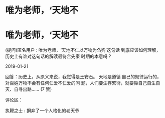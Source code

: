 # 唯为老师，‘天地不

# 唯为老师，‘天地不

(提问)匿名用户 : 唯为老师，‘天地不仁以万物为刍狗’这句话 到底应该如何理解，历史上有谁对这句话的解读最符合先秦 时期的本意吗？

2019-01-21

回答：历史上，从原义来说，我觉得是王安石。 天地是遵循 自己的规律运行的，对百姓万物不会有任何仁爱不仁爱的问 题，人们要生存繁衍，就要靠自己自生自灭、自寻出路…… (7 赞)

评论区：

执鞭之士 : 摒弃了一个人格化的老天爷